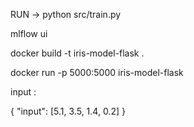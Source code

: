 RUN -> python src/train.py


mlflow ui

docker build -t iris-model-flask .

docker run -p 5000:5000 iris-model-flask


input :

{
  "input": [5.1, 3.5, 1.4, 0.2]
}
